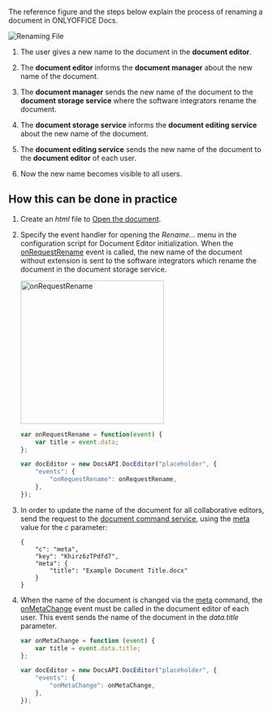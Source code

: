 The reference figure and the steps below explain the process of renaming a document in ONLYOFFICE Docs.

![Renaming File](/assets/images/editor/rename.svg)

1. The user gives a new name to the document in the **document editor**.

2. The **document editor** informs the **document manager** about the new name of the document.

3. The **document manager** sends the new name of the document to the **document storage service** where the software integrators rename the document.

4. The **document storage service** informs the **document editing service** about the new name of the document.

5. The **document editing service** sends the new name of the document to the **document editor** of each user.

6. Now the new name becomes visible to all users.

## How this can be done in practice

1. Create an *html* file to [Open the document](../Opening%20file/index.md#how-this-can-be-done-in-practice).

2. Specify the event handler for opening the *Rename...* menu in the configuration script for Document Editor initialization. When the [onRequestRename](../../../Usage%20API/Config/Events/index.md#onrequestrename) event is called, the new name of the document without extension is sent to the software integrators which rename the document in the document storage service.

   <img alt="onRequestRename" src="/assets/images/editor/onRequestRename.png" width="282px">

   ``` javascript
   var onRequestRename = function(event) {
       var title = event.data;
   };

   var docEditor = new DocsAPI.DocEditor("placeholder", {
       "events": {
           "onRequestRename": onRequestRename,
       },
   });
   ```

3. In order to update the name of the document for all collaborative editors, send the request to the [document command service](../../../Additional%20API/Command%20service/index.md), using the [meta](../../../Additional%20API/Command%20service/meta/index.md) value for the *c* parameter:

   ```
   {
       "c": "meta",
       "key": "Khirz6zTPdfd7",
       "meta": {
           "title": "Example Document Title.docx"
       }
   }
   ```

4. When the name of the document is changed via the [meta](../../../Additional%20API/Command%20service/meta/index.md) command, the [onMetaChange](../../../Usage%20API/Config/Events/index.md#onmetachange) event must be called in the document editor of each user. This event sends the name of the document in the *data.title* parameter.

   ``` javascript
   var onMetaChange = function (event) {
       var title = event.data.title;
   };

   var docEditor = new DocsAPI.DocEditor("placeholder", {
       "events": {
           "onMetaChange": onMetaChange,
       },
   });          
   ```
